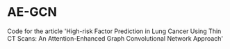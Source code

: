 # AE-GCN
Code for the article 'High-risk Factor Prediction in Lung Cancer Using Thin CT Scans: An Attention-Enhanced Graph Convolutional Network Approach'
